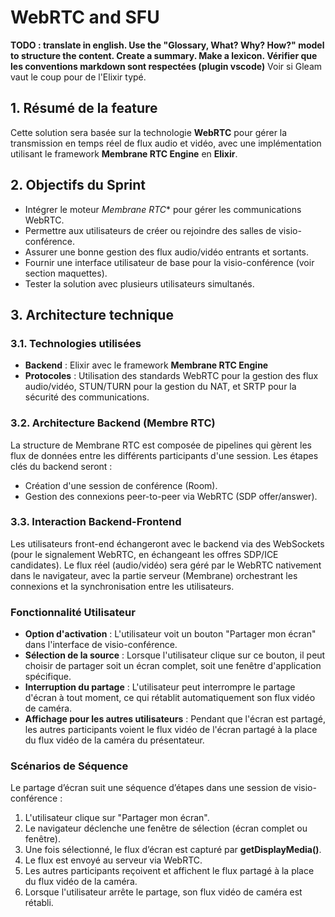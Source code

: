 # WebRTC and SFU

**TODO : translate in english. Use the "Glossary, What? Why? How?" model to structure the content. Create a summary. Make a lexicon. Vérifier que les conventions markdown sont respectées (plugin vscode)** Voir si Gleam vaut le coup pour de l'Elixir typé.

## 1. Résumé de la feature

Cette solution sera basée sur la technologie **WebRTC** pour gérer la transmission en temps réel de flux audio et vidéo, avec une implémentation utilisant le framework **Membrane RTC Engine** en **Elixir**.

## 2. Objectifs du Sprint
- Intégrer le moteur *Membrane RTC** pour gérer les communications WebRTC.
- Permettre aux utilisateurs de créer ou rejoindre des salles de visio-conférence.
- Assurer une bonne gestion des flux audio/vidéo entrants et sortants.
- Fournir une interface utilisateur de base pour la visio-conférence (voir section maquettes).
- Tester la solution avec plusieurs utilisateurs simultanés.

## 3. Architecture technique

### 3.1. Technologies utilisées
- **Backend** : Elixir avec le framework **Membrane RTC Engine**
- **Protocoles** : Utilisation des standards WebRTC pour la gestion des flux audio/vidéo, STUN/TURN pour la gestion du NAT, et SRTP pour la sécurité des communications.

### 3.2. Architecture Backend (Membre RTC)

La structure de Membrane RTC est composée de pipelines qui gèrent les flux de données entre les différents participants d'une session. Les étapes clés du backend seront :
- Création d'une session de conférence (Room).
- Gestion des connexions peer-to-peer via WebRTC (SDP offer/answer).

### 3.3. Interaction Backend-Frontend

Les utilisateurs front-end échangeront avec le backend via des WebSockets (pour le signalement WebRTC, en échangeant les offres SDP/ICE candidates). Le flux réel (audio/vidéo) sera géré par le WebRTC nativement dans le navigateur, avec la partie serveur (Membrane) orchestrant les connexions et la synchronisation entre les utilisateurs.

### Fonctionnalité Utilisateur
- **Option d'activation** : L'utilisateur voit un bouton "Partager mon écran" dans l'interface de visio-conférence.
- **Sélection de la source** : Lorsque l'utilisateur clique sur ce bouton, il peut choisir de partager soit un écran complet, soit une fenêtre d'application spécifique.
- **Interruption du partage** : L'utilisateur peut interrompre le partage d'écran à tout moment, ce qui rétablit automatiquement son flux vidéo de caméra.
- **Affichage pour les autres utilisateurs** : Pendant que l'écran est partagé, les autres participants voient le flux vidéo de l'écran partagé à la place du flux vidéo de la caméra du présentateur.

### Scénarios de Séquence
Le partage d’écran suit une séquence d’étapes dans une session de visio-conférence :
1. L'utilisateur clique sur "Partager mon écran".
2. Le navigateur déclenche une fenêtre de sélection (écran complet ou fenêtre).
3. Une fois sélectionné, le flux d’écran est capturé par **getDisplayMedia()**.
4. Le flux est envoyé au serveur via WebRTC.
5. Les autres participants reçoivent et affichent le flux partagé à la place du flux vidéo de la caméra.
6. Lorsque l'utilisateur arrête le partage, son flux vidéo de caméra est rétabli.
